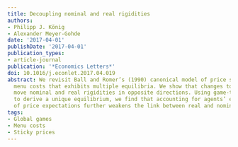 ```yaml
---
title: Decoupling nominal and real rigidities
authors:
- Philipp J. König
- Alexander Meyer-Gohde
date: '2017-04-01'
publishDate: '2017-04-01'
publication_types:
- article-journal
publication: '*Economics Letters*'
doi: 10.1016/j.econlet.2017.04.019
abstract: We revisit Ball and Romer’s (1990) canonical model of price setting with
  menu costs that exhibits multiple equilibria. We show that changes to firms’ markups
  move nominal and real rigidities in opposite directions. Using game-theoretic tools
  to derive a unique equilibrium, we find that accounting for agents’ endogenous adjustment
  of price expectations further weakens the link between real and nominal rigidities.
tags:
- Global games
- Menu costs
- Sticky prices
---
```

